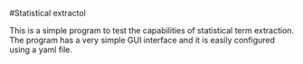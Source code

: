 #Statistical extractol

This is a simple program to test the capabilities of statistical term extraction. The program has a very simple GUI interface and it is easily configured using a yaml file.

